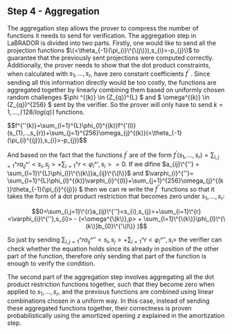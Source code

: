 ## Step 4 - Aggregation
The aggregation step allows the prover to compress the number of functions it needs to send for verification. The aggregation step in LaBRADOR is divided into two parts. Firstly, one would like to send all the projection functions $\(<\theta_{-1}(\pi_{i}\^{\(j\)}),s_{i}>-p_{j}\)$ to guarantee that the previously sent projections were computed correctly. Additionally, the prover needs to show that the dot product constraints, when calculated with $s_{1},...,s_{r}$, have zero constant coefficients $f^{'}$ . Since sending all this information directly would be too costly, the functions are aggregated together by linearly combining them based on uniformly chosen random challenges $\phi ^{\(k\)} \in (Z_{q})^{L} $ and $ \omega^{\(k\)} \in (Z_{q})^{256} $ sent by the verifier. So the prover will only have to send $k = 1, . . . , \lceil 128/ log(q) \rceil$ functions.

$$f^{''\(k\)}=\sum_{l=1}\^{L}\phi_{l}\^{\(k\)}f^{'\(l)\}(s_{1},..,s_{r})+\sum_{j=1}\^{256}\omega_{j}\^{\(k\)}\(<\theta_{-1}(\pi_{i}\^{\(j\)}),s_{i}>-p_{j}\)$$

And based on the fact that the functions $f^{'}$ are of the form $f^{'}(s_{1},...,s_{r}) = \sum_{i,j=1}\^{r}a_{ij}\^{'}<s_{i},s_{j}>+\sum_{i=1}\^{r}<\varphi_{i}\^{'},s_{i}>=0$. If we difine $a_{ij}\^{''} = \sum_{l=1}\^{L}\phi_{l}\^{\(k\)}a_{ij}\^{\(l\)}$ and $\varphi_{i}\^{''}= \sum_{l=1}\^{L}\phi_{l}\^{\(k\)}\varphi_{i}\^{\(l\)}+\sum_{j=1}\^{256}\omega_{j}\^{\(k\)}\theta_{-1}(\pi_{i}\^{\(j\)}) $ then we can re write the $f^{''}$ functions so that it takes the form of a dot product restriction that becomes zero under $s_{1},...,s_{r}$:

$$0=\sum_{i,j=1}\^{r}a_{ij}\^{''}<s_{i},s_{j}>+\sum_{i=1}\^{r}<\varphi_{i}\^{''},s_{i}> - (<\omega^{\(k\)},p> + \sum_{l=1}\^{\(k\)}\phi_{l}\^{\(k\)}b_{0}\^{'\(l\)} )$$

So just by sending $\sum_{i,j=1}\^{r}a_{ij}\^{''}<s_{i},s_{j}>+\sum_{i=1}\^{r}<\varphi_{i}\^{''},s_{i}>$ the verifier can check whether the equation holds since its already in position of the other part of the function, therefore only sending that part of the function is enough to verify the condition.

The second part of the aggregation step involves aggregating all the dot product restriction functions together, such that they become zero when applied to $s_1,..., s_r$, and the previous functions are combined using linear combinations chosen in a uniform way. In this case, instead of sending these aggregated functions together, their correctness is proven probabilistically using the amortized opening $z$ explained in the amortization step.
